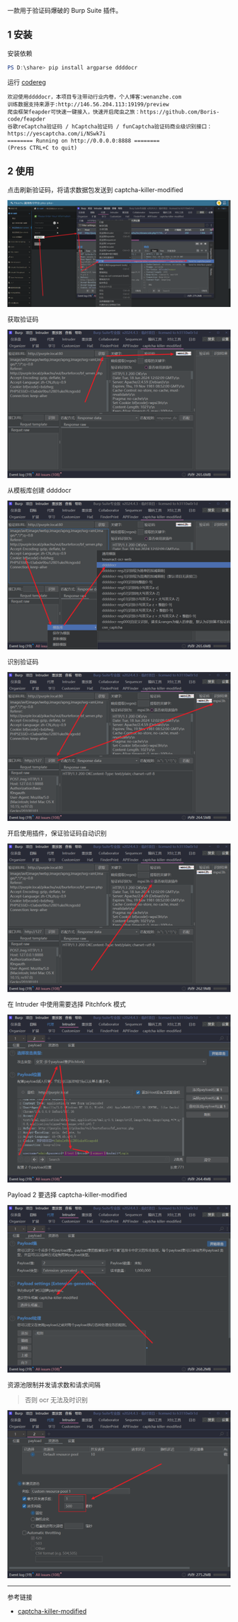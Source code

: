 一款用于验证码爆破的 Burp Suite 插件。

## 1 安装

安装依赖

```powershell
PS D:\share> pip install argparse ddddocr
```

运行 [codereg](https://github.com/f0ng/captcha-killer-modified/blob/main/codereg.py) 

```
欢迎使用ddddocr，本项目专注带动行业内卷，个人博客:wenanzhe.com
训练数据支持来源于:http://146.56.204.113:19199/preview
爬虫框架feapder可快速一键接入，快速开启爬虫之旅：https://github.com/Boris-code/feapder
谷歌reCaptcha验证码 / hCaptcha验证码 / funCaptcha验证码商业级识别接口：https://yescaptcha.com/i/NSwk7i
======== Running on http://0.0.0.0:8888 ========
(Press CTRL+C to quit)
```

## 2 使用

点击刷新验证码，将请求数据包发送到 captcha-killer-modified

![点击刷新验证码，将请求数据包发送到 captcha-killer-modified](./../../../../../images/captcha-killer-modified/%E7%82%B9%E5%87%BB%E5%88%B7%E6%96%B0%E9%AA%8C%E8%AF%81%E7%A0%81%EF%BC%8C%E5%B0%86%E8%AF%B7%E6%B1%82%E6%95%B0%E6%8D%AE%E5%8C%85%E5%8F%91%E9%80%81%E5%88%B0%20captcha-killer-modified.png)

获取验证码

![获取验证码](./../../../../../images/captcha-killer-modified/%E8%8E%B7%E5%8F%96%E9%AA%8C%E8%AF%81%E7%A0%81.png)

从模板库创建 ddddocr

![从模板库创建 ddddocr](./../../../../../images/captcha-killer-modified/%E4%BB%8E%E6%A8%A1%E6%9D%BF%E5%BA%93%E5%88%9B%E5%BB%BA%20ddddocr.png)

识别验证码

![识别验证码](./../../../../../images/captcha-killer-modified/%E8%AF%86%E5%88%AB%E9%AA%8C%E8%AF%81%E7%A0%81.png)

开启使用插件，保证验证码自动识别

![开启使用插件，保证验证码自动识别](./../../../../../images/captcha-killer-modified/%E5%BC%80%E5%90%AF%E4%BD%BF%E7%94%A8%E6%8F%92%E4%BB%B6%EF%BC%8C%E4%BF%9D%E8%AF%81%E9%AA%8C%E8%AF%81%E7%A0%81%E8%87%AA%E5%8A%A8%E8%AF%86%E5%88%AB.png)

在 Intruder 中使用需要选择 Pitchfork 模式

![在 Intruder 中使用需要选择 Pitchfork 模式](./../../../../../images/captcha-killer-modified/%E5%9C%A8%20Intruder%20%E4%B8%AD%E4%BD%BF%E7%94%A8%E9%9C%80%E8%A6%81%E9%80%89%E6%8B%A9%20Pitchfork%20%E6%A8%A1%E5%BC%8F.png)

Payload 2 要选择 captcha-killer-modified

![Payload 2 要选择 captcha-killer-modified](./../../../../../images/captcha-killer-modified/Payload%202%20%E8%A6%81%E9%80%89%E6%8B%A9%20captcha-killer-modified.png)

资源池限制并发请求数和请求间隔

> 否则 ocr 无法及时识别

![资源池限制并发请求数和请求间隔](./../../../../../images/captcha-killer-modified/%E8%B5%84%E6%BA%90%E6%B1%A0%E9%99%90%E5%88%B6%E5%B9%B6%E5%8F%91%E8%AF%B7%E6%B1%82%E6%95%B0%E5%92%8C%E8%AF%B7%E6%B1%82%E9%97%B4%E9%9A%94.png)

---

参考链接

- [captcha-killer-modified](https://github.com/f0ng/captcha-killer-modified)
